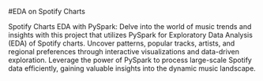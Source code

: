 #EDA on Spotify Charts

Spotify Charts EDA with PySpark: Delve into the world of music trends and insights with this project that utilizes PySpark for Exploratory Data Analysis (EDA) of Spotify charts. Uncover patterns, popular tracks, artists, and regional preferences through interactive visualizations and data-driven exploration. Leverage the power of PySpark to process large-scale Spotify data efficiently, gaining valuable insights into the dynamic music landscape.
